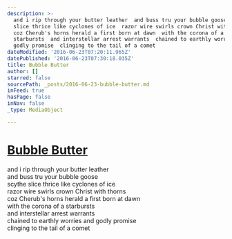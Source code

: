 ```yaml
---
description: >-
  and i rip through your butter leather  and buss tru your bubble goose  scythe
  slice thrice like cyclones of ice  razor wire swirls crown Christ with thorns 
  coz Cherub's horns herald a first born at dawn  with the corona of a
  starbursts  and interstellar arrest warrants  chained to earthly worries and
  godly promise  clinging to the tail of a comet
dateModified: '2016-06-23T07:20:11.965Z'
datePublished: '2016-06-23T07:30:18.035Z'
title: Bubble Butter
author: []
starred: false
sourcePath: _posts/2016-06-23-bubble-butter.md
inFeed: true
hasPage: false
inNav: false
_type: MediaObject

---
```

# [Bubble Butter][0]

and i rip through your butter leather  
and buss tru your bubble goose  
scythe slice thrice like cyclones of ice  
razor wire swirls crown Christ with thorns  
coz Cherub's horns herald a first born at dawn  
with the corona of a starbursts  
and interstellar arrest warrants  
chained to earthly worries and godly promise  
clinging to the tail of a comet

[0]: http://dttl.blogspot.jp/2016/01/bubble-butter.html